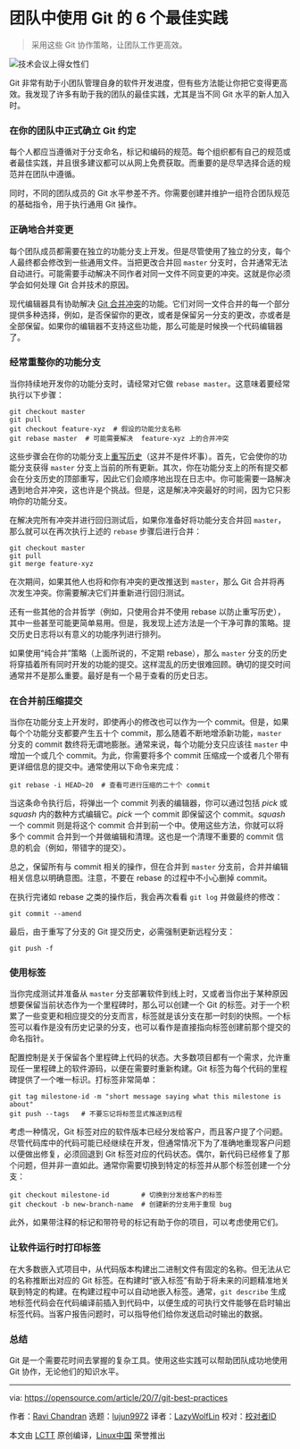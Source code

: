 [#]: collector: (lujun9972)
[#]: translator: (LazyWolfLin)
[#]: reviewer: ( )
[#]: publisher: ( )
[#]: url: ( )
[#]: subject: (6 best practices for teams using Git)
[#]: via: (https://opensource.com/article/20/7/git-best-practices)
[#]: author: (Ravi Chandran https://opensource.com/users/ravichandran)

团队中使用 Git 的 6 个最佳实践
======

> 采用这些 Git 协作策略，让团队工作更高效。

![技术会议上得女性们][1]

Git 非常有助于小团队管理自身的软件开发进度，但有些方法能让你把它变得更高效。我发现了许多有助于我的团队的最佳实践，尤其是当不同 Git 水平的新人加入时。

### 在你的团队中正式确立 Git 约定

每个人都应当遵循对于分支命名，标记和编码的规范。每个组织都有自己的规范或者最佳实践，并且很多建议都可以从网上免费获取。而重要的是尽早选择合适的规范并在团队中遵循。

同时，不同的团队成员的 Git 水平参差不齐。你需要创建并维护一组符合团队规范的基础指令，用于执行通用 Git 操作。

### 正确地合并变更

每个团队成员都需要在独立的功能分支上开发。但是尽管使用了独立的分支，每个人最终都会修改到一些通用文件。当把更改合并回 `master` 分支时，合并通常无法自动进行。可能需要手动解决不同作者对同一文件不同变更的冲突。这就是你必须学会如何处理 Git 合并技术的原因。

现代编辑器具有协助解决 [Git 合并冲突][2]的功能。它们对同一文件合并的每一个部分提供多种选择，例如，是否保留你的更改，或者是保留另一分支的更改，亦或者是全部保留。如果你的编辑器不支持这些功能，那么可能是时候换一个代码编辑器了。

### 经常重整你的功能分支

当你持续地开发你的功能分支时，请经常对它做 `rebase master`。这意味着要经常执行以下步骤：

```
git checkout master
git pull
git checkout feature-xyz  # 假设的功能分支名称
git rebase master  # 可能需要解决  feature-xyz 上的合并冲突
```

这些步骤会在你的功能分支上[重写历史][3]（这并不是件坏事）。首先，它会使你的功能分支获得 `master` 分支上当前的所有更新。其次，你在功能分支上的所有提交都会在分支历史的顶部重写，因此它们会顺序地出现在日志中。你可能需要一路解决遇到地合并冲突，这也许是个挑战。但是，这是解决冲突最好的时间，因为它只影响你的功能分支。

在解决完所有冲突并进行回归测试后，如果你准备好将功能分支合并回 `master`，那么就可以在再次执行上述的 `rebase` 步骤后进行合并：

```
git checkout master
git pull
git merge feature-xyz
```

在次期间，如果其他人也将和你有冲突的更改推送到 `master`，那么 Git 合并将再次发生冲突。你需要解决它们并重新进行回归测试。

还有一些其他的合并哲学（例如，只使用合并不使用 rebase 以防止重写历史），其中一些甚至可能更简单易用。但是，我发现上述方法是一个干净可靠的策略。提交历史日志将以有意义的功能序列进行排列。

如果使用“纯合并”策略（上面所说的，不定期 rebase），那么 `master` 分支的历史将穿插着所有同时开发的功能的提交。这样混乱的历史很难回顾。确切的提交时间通常并不是那么重要。最好是有一个易于查看的历史日志。

### 在合并前压缩提交

当你在功能分支上开发时，即使再小的修改也可以作为一个 commit。但是，如果每个个功能分支都要产生五十个 commit，那么随着不断地增添新功能，`master` 分支的 commit 数终将无谓地膨胀。通常来说，每个功能分支只应该往 `master` 中增加一个或几个 commit。为此，你需要将多个 commit 压缩成一个或者几个带有更详细信息的提交中。通常使用以下命令来完成：

```
git rebase -i HEAD~20  # 查看可进行压缩的二十个 commit
```

当这条命令执行后，将弹出一个 commit 列表的编辑器，你可以通过包括 _pick_ 或 _squash_ 内的数种方式编辑它。_pick_ 一个 commit 即保留这个 commit。_squash_ 一个 commit 则是将这个 commit 合并到前一个中。使用这些方法，你就可以将多个 commit 合并到一个并做编辑和清理。这也是一个清理不重要的 commit 信息的机会（例如，带错字的提交）。

总之，保留所有与 commit 相关的操作，但在合并到 `master` 分支前，合并并编辑相关信息以明确意图。注意，不要在 rebase 的过程中不小心删掉 commit。

在执行完诸如 rebase 之类的操作后，我会再次看看 `git log` 并做最终的修改：

```
git commit --amend
```

最后，由于重写了分支的 Git 提交历史，必需强制更新远程分支：

```
git push -f
```

### 使用标签

当你完成测试并准备从 `master` 分支部署软件到线上时，又或者当你出于某种原因想要保留当前状态作为一个里程碑时，那么可以创建一个 Git 的标签。对于一个积累了一些变更和相应提交的分支而言，标签就是该分支在那一时刻的快照。一个标签可以看作是没有历史记录的分支，也可以看作是直接指向标签创建前那个提交的命名指针。

配置控制是关于保留各个里程碑上代码的状态。大多数项目都有一个需求，允许重现任一里程碑上的软件源码，以便在需要时重新构建。Git 标签为每个代码的里程碑提供了一个唯一标识。打标签非常简单：

```
git tag milestone-id -m "short message saying what this milestone is about"
git push --tags   # 不要忘记将标签显式推送到远程
```

考虑一种情况，Git 标签对应的软件版本已经分发给客户，而且客户提了个问题。尽管代码库中的代码可能已经继续在开发，但通常情况下为了准确地重现客户问题以便做出修复，必须回退到 Git 标签对应的代码状态。偶尔，新代码已经修复了那个问题，但并非一直如此。通常你需要切换到特定的标签并从那个标签创建一个分支：

```
git checkout milestone-id        # 切换到分发给客户的标签
git checkout -b new-branch-name  # 创建新的分支用于重现 bug
```

此外，如果带注释的标记和带符号的标记有助于你的项目，可以考虑使用它们。

### 让软件运行时打印标签

在大多数嵌入式项目中，从代码版本构建出二进制文件有固定的名称。但无法从它的名称推断出对应的 Git 标签。在构建时“嵌入标签”有助于将未来的问题精准地关联到特定的构建。在构建过程中可以自动地嵌入标签。通常，`git describe` 生成地标签代码会在代码编译前插入到代码中，以便生成的可执行文件能够在启时输出标签代码。当客户报告问题时，可以指导他们给你发送启动时输出的数据。

### 总结

Git 是一个需要花时间去掌握的复杂工具。使用这些实践可以帮助团队成功地使用 Git 协作，无论他们的知识水平。

--------------------------------------------------------------------------------

via: https://opensource.com/article/20/7/git-best-practices

作者：[Ravi Chandran][a]
选题：[lujun9972][b]
译者：[LazyWolfLin](https://github.com/LazyWolfLin)
校对：[校对者ID](https://github.com/校对者ID)

本文由 [LCTT](https://github.com/LCTT/TranslateProject) 原创编译，[Linux中国](https://linux.cn/) 荣誉推出

[a]: https://opensource.com/users/ravichandran
[b]: https://github.com/lujun9972
[1]: https://opensource.com/sites/default/files/styles/image-full-size/public/lead-images/christina-wocintechchat-com-rg1y72ekw6o-unsplash_1.jpg?itok=MoIv8HlK (Women in tech boardroom)
[2]: https://opensource.com/article/20/4/git-merge-conflict
[3]: https://opensource.com/article/20/4/git-rebase-i
